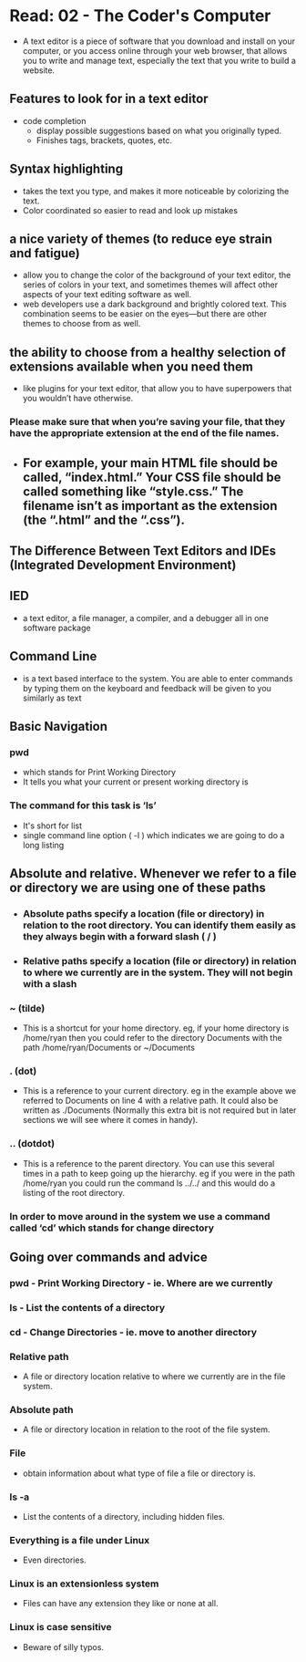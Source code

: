 # Read: 02 - The Coder's Computer

- A text editor is a piece of software that you download and install on your computer, or you access online through your web browser, that allows you to write and manage text, especially the text that you write to build a website.

## Features to look for in a text editor

- code completion
    - display possible suggestions based on what you originally typed.
    - Finishes tags, brackets, quotes, etc.

## Syntax highlighting

- takes the text you type, and makes it more noticeable by colorizing the text.
- Color coordinated so easier to read and look up mistakes

## a nice variety of themes (to reduce eye strain and fatigue)

- allow you to change the color of the background of your text editor, the series of colors in your text, and sometimes themes will affect other aspects of your text editing software as well.
- web developers use a dark background and brightly colored text. This combination seems to be easier on the eyes—but there are other themes to choose from as well.

## the ability to choose from a healthy selection of extensions available when you need them

- like plugins for your text editor, that allow you to have superpowers that you wouldn’t have otherwise.

### Please make sure that when you’re saving your file, that they have the appropriate extension at the end of the file names. 

- ## For example, your main HTML file should be called, “index.html.” Your CSS file should be called something like “style.css.” The filename isn’t as important as the extension (the “.html” and the “.css”).

## The Difference Between Text Editors and IDEs (Integrated Development Environment)

## IED

- a text editor, a file manager, a compiler, and a debugger all in one software package

## Command Line

- is a text based interface to the system. You are able to enter commands by typing them on the keyboard and feedback will be given to you similarly as text

## Basic Navigation

### pwd

- which stands for Print Working Directory
- It tells you what your current or present working directory is

### The command for this task is ‘ls’

- It's short for list
- single command line option ( -l ) which indicates we are going to do a long listing

## Absolute and relative. Whenever we refer to a file or directory we are using one of these paths

- ### Absolute paths specify a location (file or directory) in relation to the root directory. You can identify them easily as they always begin with a forward slash ( / )

- ### Relative paths specify a location (file or directory) in relation to where we currently are in the system. They will not begin with a slash

### ~ (tilde)

- This is a shortcut for your home directory. eg, if your home directory is /home/ryan then you could refer to the directory Documents with the path /home/ryan/Documents or ~/Documents

### . (dot)

- This is a reference to your current directory. eg in the example above we referred to Documents on line 4 with a relative path. It could also be written as ./Documents (Normally this extra bit is not required but in later sections we will see where it comes in handy).

### .. (dotdot)

- This is a reference to the parent directory. You can use this several times in a path to keep going up the hierarchy. eg if you were in the path /home/ryan you could run the command ls ../../ and this would do a listing of the root directory.

### In order to move around in the system we use a command called ‘cd’ which stands for change directory

## Going over commands and advice

### pwd - Print Working Directory - ie. Where are we currently

### ls - List the contents of a directory

### cd - Change Directories - ie. move to another directory

### Relative path

- A file or directory location relative to where we currently are in the file system.

### Absolute path

- A file or directory location in relation to the root of the file system.

### File

- obtain information about what type of file a file or directory is.

### ls -a

- List the contents of a directory, including hidden files.

### Everything is a file under Linux

- Even directories.

### Linux is an extensionless system

- Files can have any extension they like or none at all.

### Linux is case sensitive

- Beware of silly typos.
